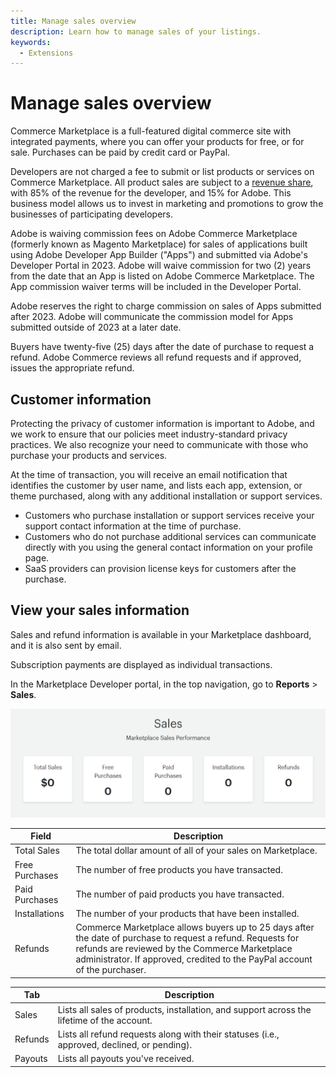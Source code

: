 ```yaml
---
title: Manage sales overview
description: Learn how to manage sales of your listings.
keywords:
  - Extensions
---
```


# Manage sales overview

Commerce Marketplace is a full-featured digital commerce site with integrated payments, where you can offer your products for free, or for sale. Purchases can be paid by credit card or PayPal.

Developers are not charged a fee to submit or list products or services on Commerce Marketplace. All product sales are subject to a [revenue share](revenue-share.md), with 85% of the revenue for the developer, and 15% for Adobe. This business model allows us to invest in marketing and promotions to grow the businesses of participating developers.

<InlineAlert variant="info" slots="text"/>

<p>
Adobe is waiving commission fees on Adobe Commerce Marketplace (formerly known as Magento Marketplace) for sales of applications built using Adobe Developer App Builder ("Apps") and submitted via Adobe's Developer Portal in 2023. Adobe will waive commission for two (2) years from the date that an App is listed on Adobe Commerce Marketplace. The App commission waiver terms will be included in the Developer Portal.

Adobe reserves the right to charge commission on sales of Apps submitted after 2023. Adobe will communicate the commission model for Apps submitted outside of 2023 at a later date.
</p>

Buyers have twenty-five (25) days after the date of purchase to request a refund. Adobe Commerce reviews all refund requests and if approved, issues the appropriate refund.

## Customer information

Protecting the privacy of customer information is important to Adobe, and we work to ensure that our policies meet industry-standard privacy practices. We also recognize your need to communicate with those who purchase your products and services.

At the time of transaction, you will receive an email notification that identifies the customer by user name, and lists each app, extension, or theme purchased, along with any additional installation or support services.

-  Customers who purchase installation or support services receive your support contact information at the time of purchase.
-  Customers who do not purchase additional services can communicate directly with you using the general contact information on your profile page.
-  SaaS providers can provision license keys for customers after the purchase.

## View your sales information

Sales and refund information is available in your Marketplace dashboard, and it is also sent by email.

Subscription payments are displayed as individual transactions.

In the Marketplace Developer portal, in the top navigation, go to **Reports** > **Sales**.

![](_images/reports-sales.png)

| Field | Description |
|--- |--- |
| Total Sales | The total dollar amount of all of your sales on Marketplace. |
| Free Purchases | The number of free products you have transacted. |
| Paid Purchases | The number of paid products you have transacted. |
| Installations | The number of your products that have been installed. |
| Refunds | Commerce Marketplace allows buyers up to 25 days after the date of purchase to request a refund. Requests for refunds are reviewed by the Commerce Marketplace administrator. If approved, credited to the PayPal account of the purchaser. |

|Tab|Description|
|--- |--- |
|Sales|Lists all sales of products, installation, and support across the lifetime of the account.|
|Refunds|Lists all refund requests along with their statuses (i.e., approved, declined, or pending).|
|Payouts|Lists all payouts you've received.|
